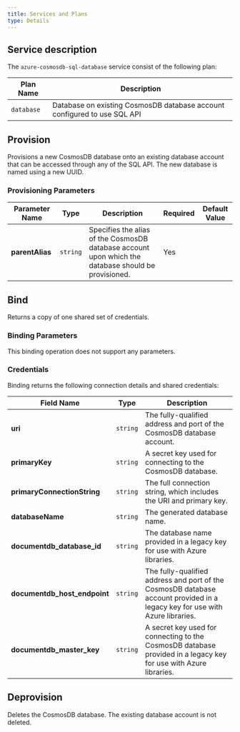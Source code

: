 ```yaml
---
title: Services and Plans
type: Details
---
```


## Service description

The `azure-cosmosdb-sql-database` service consist of the following plan:

| Plan Name | Description |
|-----------|-------------|
| `database` | Database on existing CosmosDB database account configured to use SQL API |

## Provision

Provisions a new CosmosDB database onto an existing database account that can be accessed through any of the SQL API. The new database is named using a new UUID.

### Provisioning Parameters

| Parameter Name | Type | Description | Required | Default Value |
|----------------|------|-------------|----------|---------------|
| **parentAlias** | `string` | Specifies the alias of the CosmosDB database account upon which the database should be provisioned. | Yes | |

## Bind

Returns a copy of one shared set of credentials.

### Binding Parameters

This binding operation does not support any parameters.

### Credentials

Binding returns the following connection details and shared credentials:

| Field Name | Type | Description |
|------------|------|-------------|
| **uri** | `string` | The fully-qualified address and port of the CosmosDB database account. |
| **primaryKey** | `string` | A secret key used for connecting to the CosmosDB database. |
| **primaryConnectionString** | `string` | The full connection string, which includes the URI and primary key. |
| **databaseName** | `string` | The generated database name. |
| **documentdb_database_id** | `string` | The database name provided in a legacy key for use with Azure libraries. |
| **documentdb_host_endpoint** | `string` | The fully-qualified address and port of the CosmosDB database account provided in a legacy key for use with Azure libraries. |
| **documentdb_master_key** | `string` | A secret key used for connecting to the CosmosDB database provided in a legacy key for use with Azure libraries. |

## Deprovision

Deletes the CosmosDB database. The existing database account is not deleted.
